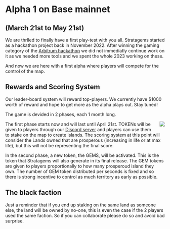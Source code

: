 # Alpha 1 on Base mainnet

## (March 21st to May 21st)

We are thrlled to finally have a first play-test with you all. Stratagems started as a hackathon project back in November 2022. After winning the gaming category of the [Arbitrum hackathon](https://twitter.com/arbitrum/status/1583107239904129024) we did not immediatly continue work on it as we needed more tools and we spent the whole 2023 working on these.

And now we are here with a first alpha where players will compete for the control of the map.

## Rewards and Scoring System

Our leader-board system will reward top-players. We currently have $1000 worth of reward and hope to get more as the alpha plays out. Stay tuned!

The game is devided in 2 phases, each 1 month long.

<div style="clear: right;"> </div>

<img style="float: right; max-width: 40%;margin-left:1rem;margin-bottom:1rem;" src="/public/images/winning-cup.png" >

The first phase starts now and will last until April 21st. TOKENs will be given to players through our [Discord server](https://community.etherplay.io) and players can use them to stake on the map to create islands. The scoring system at this point will consider the Lands owned that are prosperous (increasing in life or at max life), but this will not be representing the final score.

In the second phase, a new token, the GEMS, will be activated. This is the token that Stratagems will also generate in its final release. The GEM tokens are given to players proportionally to how many prosperoud island they own. The number of GEM token distributed per seconds is fixed and so there is strong incentive to control as much territory as early as possible.

## The black faction

Just a reminder that if you end up staking on the same land as someone else, the land will be owned by no-one, this is even the case if the 2 players used the same faction. So if you can collaborate please do so and avoid bad surprise.

